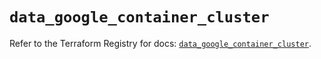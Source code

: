 # `data_google_container_cluster`

Refer to the Terraform Registry for docs: [`data_google_container_cluster`](https://registry.terraform.io/providers/hashicorp/google/5.13.0/docs/data-sources/container_cluster).
